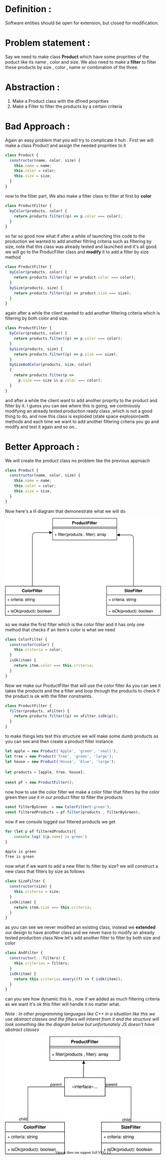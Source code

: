 # Definition :
Software entities should be open for extension, but closed for modification.

# Problem statement :
Say we need to make class **Product** which have some proprities of the poduct like its name , color and size. 
We also need to make a **filter** to filter these products by size , color , name or combination of the three.

# Abstraction : 
1. Make a Product class with the dfined proprities
2. Make a Filter to filter the products by a certain criteria

# Bad Approach :
Again an easy problem that you will try to complicate it huh .
First we will make a class Product and assign the needed proprities to it
```js
class Product {
  constructor(name, color, size) {
    this.name = name;
    this.color = color;
    this.size = size;
  }
}
```
now to the filter part, We also make a filter class to filter at first by **color**
```js
class ProductFilter {
  byColor(products, color) {
    return products.filter((p) => p.color === color);
  }
}
```
so far so good now what if after a while of launching this code to the production we wanted to add another filtring criteria such as filtering by size, note that this class was already tested and launched and it's all good.
we will go to the ProducFilter class and **modify** it to add a filter by size method 
```js
class ProductFilter {
  byColor(products, color) {
    return products.filter((p) => product.color === color);
  }
  bySize(products, size) {
    return products.filter((p) => product.size === size);
  }
}
```
again after a while the client wanted to add another filtering criteria which is filtering by both color and size.
``` js
class ProductFilter {
  byColor(products, color) {
    return products.filter((p) => p.color === color);
  }
  bySize(products, size) {
    return products.filter((p) => p.size === size);
  }
  bySizeAndColor(products, size, color)
  {
    return products.filter(p =>
      p.size === size && p.color === color);
  }
}
```
and after a while the client want to add another proprity to the product and filter by it.
I guess you can see where this is going, we contniously modifying an already tested production ready class ,which is not a good thing to do, and now this class is exploded (state space explosion)with methods and each time we want to add another filtering criteria you go and modify and test it again and so on.. 

# Better Approach :
We will create the product class no problem like the previous approach
```js
class Product {
  constructor(name, color, size) {
    this.name = name;
    this.color = color;
    this.size = size;
  }
}
```

Now here's a lil diagram that demonestrate what we will do 


![structure_JS.svg](Diagrams/structure_JS.svg)

so we make the first filter which is the color filter and it has only one method that checks if an item's color is what we need

```js
class ColorFilter {
  constructor(color) {
    this.criteria = color;
  }
  isOk(item) {
    return item.color === this.criteria;
  }
}
```
Now we make our ProductFilter that will use the color filter 
As you can see it takes the products and the a filter and loop through the products to check if the product is ok with the filter constraints.
```js
class ProductFilter {
  filter(products, xFilter) {
    return products.filter((p) => xFilter.isOk(p));
  }
}
```
to make things lets test this structure we will make some dumb products as you can see and then create a product filter instance.
``` js
let apple = new Product('Apple', 'green', 'small');
let tree = new Product('Tree', 'green', 'large');
let house = new Product('House', 'blue', 'large');

let products = [apple, tree, house];

const pf = new ProductFilter(); 
```
now how to use the color filter 
we make a color filter that filters by the color green 
then use it in our product filter to filter the products
``` js
const filterByGreen  = new ColorFilter('green');
const filteredProducts = pf.filter(products , filterByGreen);
```
now if we console logged our filtered products we get 
```js
for (let p of filteredProducts){
    console.log(`${p.name} is green`)
}
```
```bash
Apple is green
Tree is green
```
now what if we want to add a new filter to filter by size?
we will construct a new class that filters by size as follows
```js 
class SizeFilter {
  constructor(size) {
    this.criteria = size;
  }
  isOk(item) {
    return item.size === this.criteria;
  }
}
```
as you can see we never modified an existing class, instead we **extended** our design to have another class and we never have to modify an already tested production class 
Now let's add another filter to filter by both size and color 
```js
class AndFilter {
  constructor(...filters) {
    this.criterias = filters;
  }
  isOk(item) {
    return this.criterias.every((f) => f.isOk(item));
  }
}
```
can you see how dynamic this is , now if we added as much filtering criteria as we want it's ok this filter will handle it no matter what.

*Note : 
In other programming languages like C++ in a situation like this we use abstract classes and the filters will inheret from it  and the structure will look something like the diagram below but unfortunately JS doesn't have abstract classes*


![Untitled Diagram.drawio (1).svg](Diagrams/structure_with_interfaces.svg)


